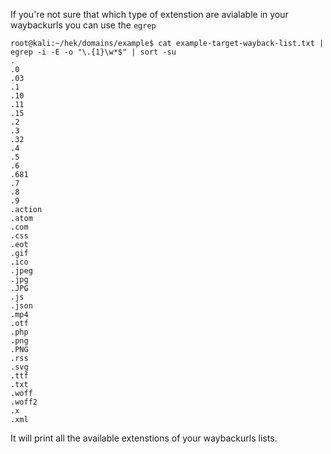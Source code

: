 If you're not sure that which type of extenstion are avialable in your waybackurls you can use the `egrep`

```
root@kali:~/hek/domains/example$ cat example-target-wayback-list.txt | egrep -i -E -o "\.{1}\w*$" | sort -su
.
.0
.03
.1
.10
.11
.15
.2
.3
.32
.4
.5
.6
.681
.7
.8
.9
.action
.atom
.com
.css
.eot
.gif
.ico
.jpeg
.jpg
.JPG
.js
.json
.mp4
.otf
.php
.png
.PNG
.rss
.svg
.ttf
.txt
.woff
.woff2
.x
.xml

```

It will print all the available extenstions of your waybackurls lists.
